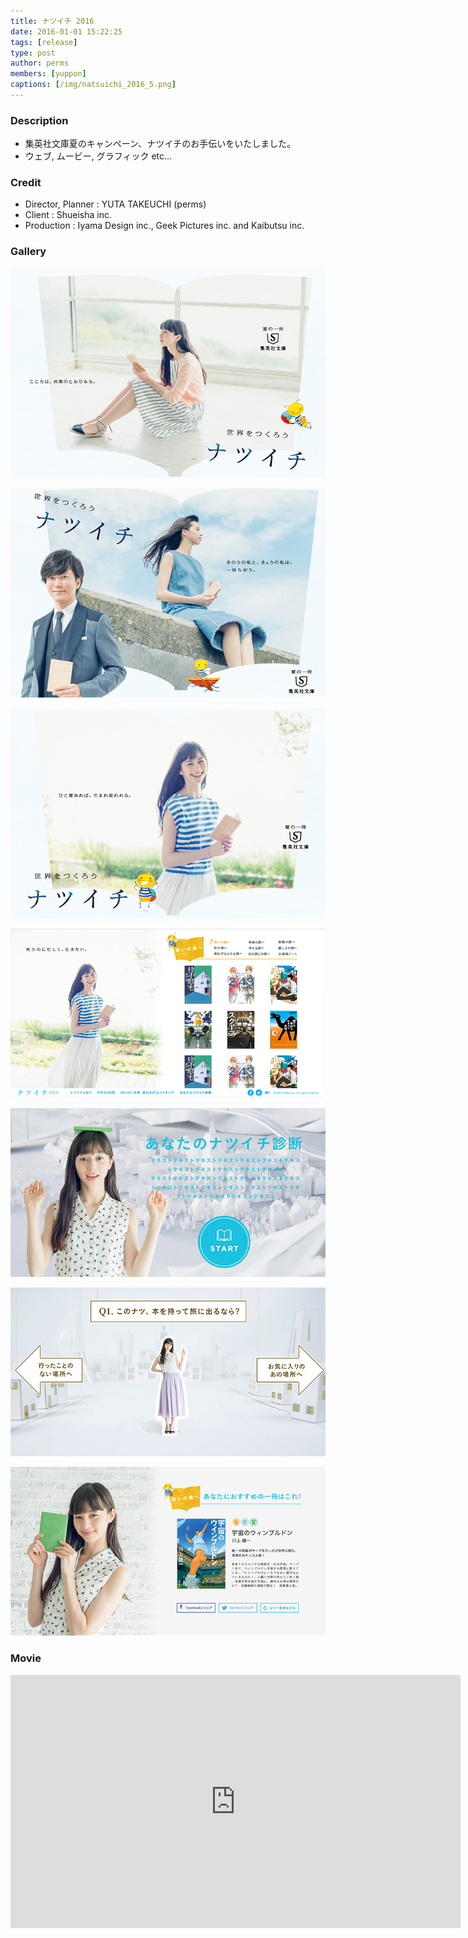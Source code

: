 ```yaml
---
title: ナツイチ 2016
date: 2016-01-01 15:22:25
tags: [release]
type: post
author: perms
members: [yuppon]
captions: [/img/natsuichi_2016_5.png]
---
```


### Description

* 集英社文庫夏のキャンペーン、ナツイチのお手伝いをいたしました。
* ウェブ, ムービー, グラフィック etc...

<!-- ### Award
- WIRED CREATIVE HACK AWARD BEST PRESENTATION (2014) -->

### Credit

* Director, Planner : YUTA TAKEUCHI (perms)
* Client : Shueisha inc.
* Production : Iyama Design inc., Geek Pictures inc. and Kaibutsu inc.

### Gallery

![](/img/natsuichi_2016_2.png)

![](/img/natsuichi_2016_4.png)

![](/img/natsuichi_2016.png)

![](/img/natsuichi_2016_6.png)

![](/img/natsuichi_2016_7.png)

![](/img/natsuichi_2016_8.png)

![](/img/natsuichi_2016_9.png)

### Movie

<iframe src="https://player.vimeo.com/video/249294355" width="720" height="405" frameborder="0" webkitallowfullscreen mozallowfullscreen allowfullscreen></iframe>
